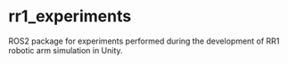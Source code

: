 # rr1_experiments
ROS2 package for experiments performed during the development of RR1 robotic arm simulation in Unity.
